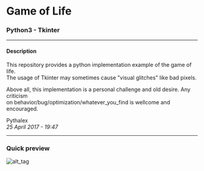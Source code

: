 # Game of Life
### Python3 - Tkinter

---
#### __Description__

This repository provides a python implementation example of the game of life. <br/>
The usage of Tkinter may sometimes cause "visual glitches" like bad pixels. <br/>

Above all, this implementation is a personal challenge and old desire. Any criticism<br/>
on behavior/bug/optimization/whatever\_you\_find is wellcome and encouraged.<br/>

Pythalex<br/>
_25 April 2017 - 19:47_

---

### Quick preview
![alt_tag](https://i.gyazo.com/21d4070566af92907ce74dfd2689ffe7.png)